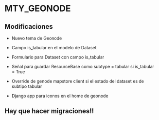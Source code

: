 # MTY_GEONODE

## Modificaciones

* Nuevo tema de Geonode

* Campo is_tabular en el modelo de Dataset
* Formulario para Dataset con campo is_tabular
* Señal para guardar ResourceBase como subtype = tabular si is_tabular = True

* Override de genode mapstore client si el estado del dataset es de subtipo tabular

* Django app para iconos en el home de geonode

## Hay que hacer migraciones!!